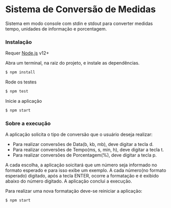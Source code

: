 # Sistema de Conversão de Medidas
Sistema em modo console com stdin e stdout para converter medidas tempo, unidades de informação e porcentagem. 

### Instalação

Requer [Node.js](https://nodejs.org/) v12+ 

Abra um terminal, na raiz do projeto, e instale as dependências. 
```sh
$ npm install 
```
Rode os testes

```sh
$ npm test
```
Inicie a aplicação

```sh
$ npm start
```

### Sobre a execução

A aplicação solicita o tipo de conversão que o usuário deseja realizar:

- Para realizar conversões de Data(b, kb, mb), deve digitar a tecla d.
- Para realizar conversões de Tempo(ms, s, min, h), deve digitar a tecla t.
- Para realizar conversões de Porcentagem(%), deve digitar a tecla p.

A cada escolha, a aplicação soicitará que um número seja informado no formato esperado e para isso exibe um exemplo.
A cada número(no formato esperado) digitado, após a tecla ENTER, ocorre a formatação e é exibido abaixo do número digitado.
A aplicação conclui a execução.

Para realizar uma nova formatação deve-se reiniciar a aplicação:

```sh
$ npm start